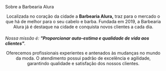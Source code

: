 <!DOCTYPE html>
<html lang="pt-br">
<head>
  <meta charset="UTF-8">
  <title>Barbearia Alura </title>
</head>
  <body>
<hl style="text-align: center">Sobre a Barbearia Alura</hl>

<p style="text-align: center" >Localizada no coração da cidade a <strong>Barbearia Alura,</strong> traz para o mercado o que há de melhor para o seu cabelo e barba. Fundada em 2019, a Barbearia Alura já é destaque na cidade e conquista novos clientes a cada dia.</p>

<p style="font-size: 20px"; text-align: center" ><p><em>Nossa missão é: <strong>"Proporcionar auto-estima e qualidade de vida aos clientes"</strong>.</em></p>

<p style="text-align: center" >Oferecemos profissionais experientes e antenados às mudanças no mundo da moda. O atendimento possui padrão de excelência e agilidade, garantindo qualidade e satisfação dos nossos clientes.</p>
</body>
</html>
